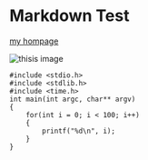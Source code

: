 # Markdown Test #

[my hompage](www.naver.com)

![thisis image](https://image-proxy.namuwikiusercontent.com/r/http%3A%2F%2Fmedia.cakecentral.com%2Ffiles%2F2011%2F12%2Fwings3.jpg)

    #include <stdio.h>    
    #include <stdlib.h>
    #include <time.h>
    int main(int argc, char** argv)
    {
        for(int i = 0; i < 100; i++)
        {
            printf("%d\n", i);
        }
    }
    
